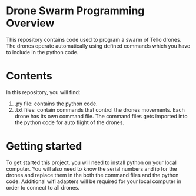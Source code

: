 # Drone Swarm Programming Overview
This repository contains code used to program a swarm of Tello drones. The drones operate automatically using defined commands which you have to include in the python code. 
 
# Contents
In this repository, you will find:  
1. .py file: contains the python code.
2. .txt files: contain commands that control the drones movements. Each drone has its own command file. The command files gets imported into the python code for auto flight of the drones.

# Getting started
To get started this project, you will need to install python on your local computer. You will also need to know the serial numbers and ip for the drones and replace them in the both the command files and the python code. Additional wifi adapters will be required for your local computer in order to connect to all drones.
